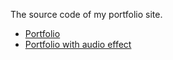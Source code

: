 The source code of my portfolio site.

* [Portfolio](https://nabehide.github.io)
* [Portfolio with audio effect](https://nabehide.github.io/portfolio_with_audio_effect)
